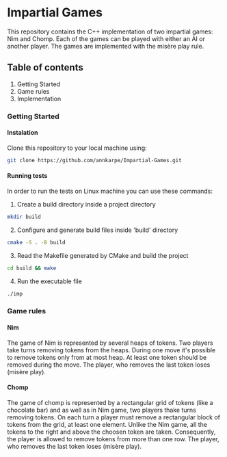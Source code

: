 # Impartial Games


This repository contains the C++ implementation of two impartial games: Nim and Chomp. Each of the games can be played with either an AI or another player. The games are implemented with the misère play rule.

## Table of contents
1. Getting Started
2. Game rules
3. Implementation


### Getting Started

#### Instalation 

Clone this repository to your local machine using:
``` bash
git clone https://github.com/annkarpe/Impartial-Games.git
```
#### Running tests
In order to run the tests on Linux machine you can use these commands:
1. Create a build directory inside a project directory
``` bash
mkdir build
```
2. Configure and generate build files inside 'build' directory
``` bash
cmake -S . -B build
```
3. Read the Makefile generated by CMake and build the project
``` bash
cd build && make
```
4. Run the executable file
``` bash
./imp
```
### Game rules

#### Nim
The game of Nim is represented by several heaps of tokens. Two players take turns removing tokens from the heaps. During one move it's possible to remove tokens only from at most heap. At least one token should be removed during the move. The player, who removes the last token loses (misère play).

#### Chomp
The game of chomp is represented by a rectangular grid of tokens (like a chocolate bar) and as well as in Nim game, two players thake turns removing tokens. On each turn a player must remove a rectangular block of tokens from the grid, at least one element. Unlike the Nim game, all the tokens to the right and above the choosen token are taken. Consequently, the player is allowed to remove tokens from more than one row. The player, who removes the last token loses (misère play). 

